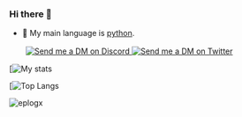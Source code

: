 ### Hi there 👋
- 🏫 My main language is [python](https://python.org).
<p>ㅤㅤ
  <a href="https://discord.com/users/507911095734763521" target="_blank">
    <img src="https://img.shields.io/badge/-Discord-5865F2?style=for-the-badge&logo=discord&logoColor=white" alt="Send me a DM on Discord">
  </a>
  <a href="https://www.twitter.com/eplogx/" target="_blank">
    <img src="https://img.shields.io/badge/-Twitter-9cf?style=for-the-badge&logo=Twitter&logoColor=white" alt="Send me a DM on Twitter">
  </a>
</p>


[![My stats](https://github-readme-stats.vercel.app/api?username=EPLOGx&theme=algolia&show_icons=true)

[![Top Langs](https://github-readme-stats.vercel.app/api/top-langs/?username=EPLOGx&theme=algolia&show_icons=true)

<p><img src="https://komarev.com/ghpvc/?username=eplogx&style=for-the-badge&color=36c7fc" alt=eplogx></p>
